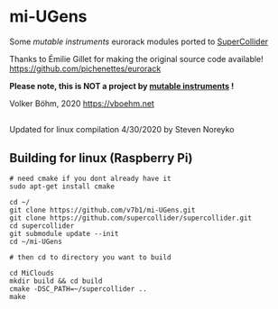 # mi-UGens

Some *mutable instruments* eurorack modules ported to [SuperCollider](https://supercollider.github.io/)

Thanks to Émilie Gillet for making the original source code available!
https://github.com/pichenettes/eurorack

**Please note, this is NOT a project by [mutable instruments](https://mutable-instruments.net/) !**

Volker Böhm, 2020
https://vboehm.net


##
Updated for linux compilation 4/30/2020 by Steven Noreyko


## Building for linux (Raspberry Pi)

```
# need cmake if you dont already have it
sudo apt-get install cmake

cd ~/
git clone https://github.com/v7b1/mi-UGens.git
git clone https://github.com/supercollider/supercollider.git  
cd supercollider
git submodule update --init
cd ~/mi-UGens

# then cd to directory you want to build

cd MiClouds
mkdir build && cd build
cmake -DSC_PATH=~/supercollider ..
make 

```